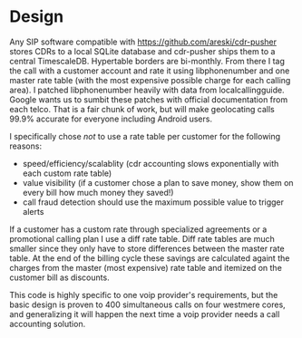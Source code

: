 # Design

Any SIP software compatible with https://github.com/areski/cdr-pusher stores CDRs to a local SQLite database and cdr-pusher ships them to a central TimescaleDB. Hypertable borders are bi-monthly. From there I tag the call with a customer account and rate it using libphonenumber and one master rate table (with the most expensive possible charge for each calling area). I patched libphonenumber heavily with data from localcallingguide. Google wants us to sumbit these patches with official documentation from each telco. That is a fair chunk of work, but will make geolocating calls 99.9% accurate for everyone including Android users. 

I specifically chose *not* to use a rate table per customer for the following reasons:

- speed/efficiency/scalablity (cdr accounting slows exponentially with each custom rate table)
- value visibility (if a customer chose a plan to save money, show them on every bill how much money they saved!)
- call fraud detection should use the maximum possible value to trigger alerts

If a customer has a custom rate through specialized agreements or a promotional calling plan I use a diff rate table. Diff rate tables are much smaller since they only have to store differences between the master rate table. At the end of the billing cycle these savings are calculated againt the charges from the master (most expensive) rate table and itemized on the customer bill as discounts. 

This code is highly specific to one voip provider's requirements, but the basic design is proven to 400 simultaneous calls on four westmere cores, and generalizing it will happen the next time a voip provider needs a call accounting solution.
